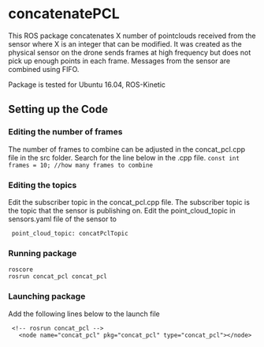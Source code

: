 # concatenatePCL 
This ROS package concatenates X number of pointclouds received from the sensor where X is an integer that can be modified. 
It was created as the physical sensor on the drone sends frames at high frequency but does not pick up enough points in each frame. Messages from the sensor are combined using FIFO. 

Package is tested for Ubuntu 16.04, ROS-Kinetic 

## Setting up the Code 
### Editing the number of frames
The number of frames to combine can be adjusted in the concat_pcl.cpp file in the src folder. Search for the line below in the .cpp file. 
``
const int frames = 10; //how many frames to combine
``

### Editing the topics
Edit the subscriber topic in the concat_pcl.cpp file. The subscriber topic is the topic that the sensor is publishing on. 
Edit the point_cloud_topic in sensors.yaml file of the sensor to
```
 point_cloud_topic: concatPclTopic
```
### Running package
```
roscore
rosrun concat_pcl concat_pcl
```

### Launching package
Add the following lines below to the launch file
```
 <!-- rosrun concat_pcl -->
   <node name="concat_pcl" pkg="concat_pcl" type="concat_pcl"></node>
```
